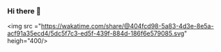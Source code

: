 ### Hi there 👋

<img src ="https://wakatime.com/share/@404fcd98-5a83-4d3e-8e5a-acf91a35ecd4/5dc5f7c3-ed5f-439f-884d-186f6e579085.svg" heigh="400/>

